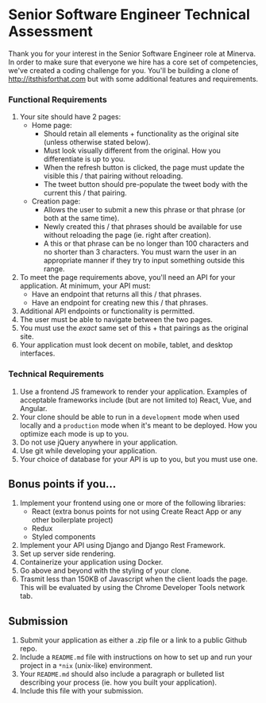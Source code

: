 # Senior Software Engineer Technical Assessment

Thank you for your interest in the Senior Software Engineer role at Minerva. In order to make sure that everyone we hire has a core set of competencies, we've created a coding challenge for you. You'll be building a clone of http://itsthisforthat.com but with some additional features and requirements.

### Functional Requirements

1. Your site should have 2 pages:
    - Home page:
        - Should retain all elements + functionality as the original site (unless otherwise stated below).
        - Must look visually different from the original. How you differentiate is up to you.
        - When the refresh button is clicked, the page must update the visible this / that pairing without reloading.
        - The tweet button should pre-populate the tweet body with the current this / that pairing.
    - Creation page:
        - Allows the user to submit a new this phrase or that phrase (or both at the same time).
        - Newly created this / that phrases should be available for use without reloading the page (ie. right after creation).
        - A this or that phrase can be no longer than 100 characters and no shorter than 3 characters. You must warn the user in an appropriate manner if they try to input something outside this range.
2. To meet the page requirements above, you'll need an API for your application. At minimum, your API must:
    - Have an endpoint that returns all this / that phrases.
    - Have an endpoint for creating new this / that phrases.
3. Additional API endpoints or functionality is permitted.
4. The user must be able to navigate between the two pages.
5. You must use the _exact_ same set of this + that pairings as the original site.
6. Your application must look decent on mobile, tablet, and desktop interfaces.

### Technical Requirements

1. Use a frontend JS framework to render your application. Examples of acceptable frameworks include (but are not limited to) React, Vue, and Angular.
2. Your clone should be able to run in a `development` mode when used locally and a `production` mode when it's meant to be deployed. How you optimize each mode is up to you.
3. Do not use jQuery anywhere in your application.
4. Use git while developing your application.
5. Your choice of database for your API is up to you, but you must use one.

## Bonus points if you...

1. Implement your frontend using one or more of the following libraries:
    - React (extra bonus points for not using Create React App or any other boilerplate project)
    - Redux
    - Styled components
2. Implement your API using Django and Django Rest Framework.
3. Set up server side rendering.
4. Containerize your application using Docker.
5. Go above and beyond with the styling of your clone.
6. Trasmit less than 150KB of Javascript when the client loads the page. This will be evaluated by using the Chrome Developer Tools network tab.

## Submission

1. Submit your application as either a .zip file or a link to a public Github repo.
2. Include a `README.md` file with instructions on how to set up and run your project in a `*nix` (unix-like) environment.
3. Your `README.md` should also include a paragraph or bulleted list describing your process (ie. how you built your application).
4. Include this file with your submission.